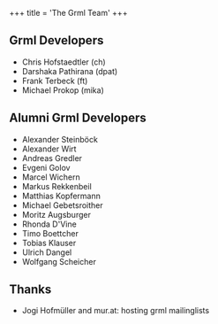 +++
title = 'The Grml Team'
+++

<h2>Grml Developers</h2>

* Chris Hofstaedtler (ch)
* Darshaka Pathirana (dpat)
* Frank Terbeck (ft)
* Michael Prokop (mika)

## Alumni Grml Developers

* Alexander Steinböck
* Alexander Wirt
* Andreas Gredler
* Evgeni Golov
* Marcel Wichern
* Markus Rekkenbeil
* Matthias Kopfermann
* Michael Gebetsroither
* Moritz Augsburger
* Rhonda D'Vine
* Timo Boettcher
* Tobias Klauser
* Ulrich Dangel
* Wolfgang Scheicher

## Thanks

* Jogi Hofmüller and mur.at: hosting grml mailinglists
